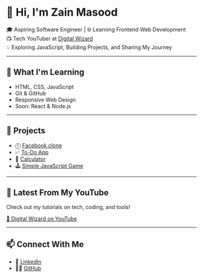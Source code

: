 # 👋 Hi, I'm Zain Masood

🎓 Aspiring Software Engineer | 🌐 Learning Frontend Web Development  
📺 Tech YouTuber at [Digital Wizard](
https://youtube.com/@zain-xj6v?si=004NS9tg3lLiDpZy
)  
💡 Exploring JavaScript, Building Projects, and Sharing My Journey

---

## 🧠 What I'm Learning

- HTML, CSS, JavaScript
- Git & GitHub
- Responsive Web Design
- Soon: React & Node.js

---

## 🔨 Projects

- ⓕ [Facebook clone](https://github.com/yourusername/portfolio)  
- ✅ [To-Do App](https://github.com/yourusername/todo-app)  
- 🧮 [Calculator](https://github.com/yourusername/calculator)  
- 🕹️ [Simple JavaScript Game](https://github.com/yourusername/game-project)

---

## 📢 Latest From My YouTube
Check out my tutorials on tech, coding, and tools!

[🔗 Digital Wizard on YouTube](
https://youtube.com/@zain-xj6v?si=004NS9tg3lLiDpZy
)

---

## 📫 Connect With Me

- 💼 [LinkedIn](https://www.linkedin.com/in/zain-masood-b8830a30a?utm_source=share&utm_campaign=share_via&utm_content=profile&utm_medium=android_app)
- 🧑‍💻 [GitHub](
-https://github.com/ZAIN1490  )

